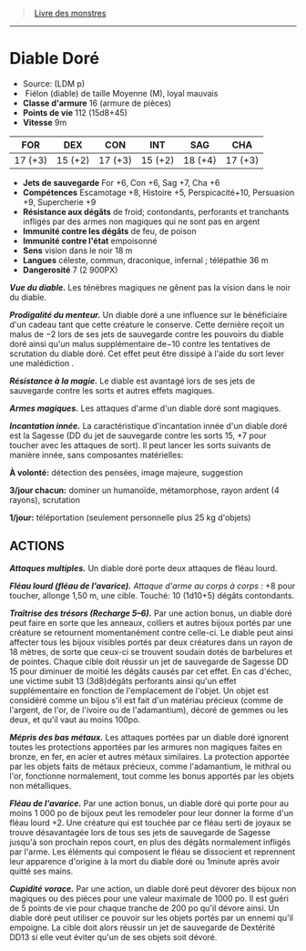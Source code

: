 ﻿> [Livre des monstres](tome_of_beasts.md)

---

# Diable Doré

- Source: (LDM p)
-  Fiélon (diable) de taille Moyenne (M), loyal mauvais
- **Classe d'armure** 16 (armure de pièces)
- **Points de vie** 112 (15d8+45)
- **Vitesse** 9m

|FOR|DEX|CON|INT|SAG|CHA|
|---|---|---|---|---|---|
|17 (+3)|15 (+2)|17 (+3)|15 (+2)|18 (+4)|17 (+3)|

- **Jets de sauvegarde** For +6, Con +6, Sag +7, Cha +6
- **Compétences** Escamotage +8, Histoire +5, Perspicacité+10, Persuasion +9, Supercherie +9
- **Résistance aux dégâts** de froid; contondants, perforants et tranchants infligés par des armes non magiques qui ne sont pas en argent
- **Immunité contre les dégâts** de feu, de poison
- **Immunité contre l'état** empoisonné
- **Sens** vision dans le noir 18 m
- **Langues** céleste, commun, draconique, infernal ; télépathie 36 m
- **Dangerosité** 7 (2 900PX)

**_Vue du diable._** Les ténèbres magiques ne gênent pas la vision dans le noir du diable.

**_Prodigalité du menteur._** Un diable doré a une influence sur le bénéficiaire d'un cadeau tant que cette créature le conserve. Cette dernière reçoit un malus de −2 lors de ses jets de sauvegarde contre les pouvoirs du diable doré ainsi qu'un malus supplémentaire de−10 contre les tentatives de scrutation du diable doré. Cet effet peut être dissipé à l'aide du sort lever une malédiction .

**_Résistance à la magie._** Le diable est avantagé lors de ses jets de sauvegarde contre les sorts et autres effets magiques.

**_Armes magiques._** Les attaques d'arme d'un diable doré sont magiques.

**_Incantation innée._** La caractéristique d'incantation innée d'un diable doré est la Sagesse (DD du jet de sauvegarde contre les sorts 15, +7 pour toucher avec les attaques de sort). Il peut lancer les sorts suivants de manière innée, sans composantes matérielles:

**À volonté:** détection des pensées, image majeure, suggestion

**3/jour chacun:** dominer un humanoïde, métamorphose, rayon ardent (4 rayons), scrutation

**1/jour:** téléportation (seulement personnelle plus 25 kg d'objets)

## ACTIONS

**_Attaques multiples._** Un diable doré porte deux attaques de fléau lourd.

**_Fléau lourd (fléau de l'avarice)._** _Attaque d'arme au corps à corps :_
+8 pour toucher, allonge 1,50 m, une cible. Touché:
10 (1d10+5) dégâts contondants.

**_Traîtrise des trésors (Recharge 5–6)._** Par une action bonus, un diable doré peut faire en sorte que les anneaux, colliers et autres bijoux portés par une créature se retournent momentanément contre celle-ci. Le diable peut ainsi affecter tous les bijoux visibles portés par deux créatures dans un rayon de 18 mètres, de sorte que ceux-ci se trouvent soudain dotés de barbelures et de pointes. Chaque cible doit réussir un jet de sauvegarde de Sagesse DD 15 pour diminuer de moitié les dégâts causés par cet effet. En cas d'échec, une victime subit 13 (3d8)dégâts perforants ainsi qu'un effet supplémentaire en fonction de l'emplacement de l'objet.
Un objet est considéré comme un bijou s'il est fait d'un matériau précieux (comme de l'argent, de l'or, de l'ivoire ou de l'adamantium), décoré de gemmes ou les deux, et qu'il vaut au moins 100po.

**_Mépris des bas métaux._** Les attaques portées par un diable doré ignorent toutes les protections apportées par les armures non magiques faites en bronze, en fer, en acier et autres métaux similaires. La protection apportée par les objets faits de métaux précieux, comme l'adamantium, le mithral ou l'or, fonctionne normalement, tout comme les bonus apportés par les objets non métalliques.

**_Fléau de l'avarice._** Par une action bonus, un diable doré qui porte pour au moins 1 000 po de bijoux peut les remodeler pour leur donner la forme d'un fléau lourd +2. Une créature qui est touchée par ce fléau serti de joyaux se trouve désavantagée lors de tous ses jets de sauvegarde de Sagesse jusqu'à son prochain repos court, en plus des dégâts normalement infligés par l'arme. Les éléments qui composent le fléau se dissocient et reprennent leur apparence d'origine à la mort du diable doré ou 1minute après avoir quitté ses mains.

**_Cupidité vorace._** Par une action, un diable doré peut dévorer des bijoux non magiques ou des pièces pour une valeur maximale de 1000 po. Il est guéri de 5 points de vie pour chaque tranche de 200 po qu'il dévore ainsi. Un diable doré peut utiliser ce pouvoir sur les objets portés par un ennemi qu'il empoigne. La cible doit alors réussir un jet de sauvegarde de Dextérité DD13 si elle veut éviter qu'un de ses objets soit dévoré.

